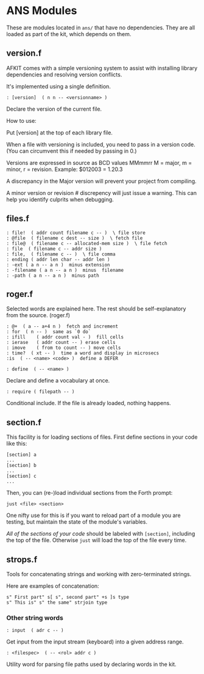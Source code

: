 # ANS Modules

These are modules located in `ans/`  that have no dependencies.  They are all loaded as part of the kit, which depends on them.

## version.f

AFKIT comes with a simple versioning system to assist with installing library dependencies and resolving version conflicts.

It's implemented using a single definition.

```
: [version]  ( n n -- <versionname> )
```
Declare the version of the current file.

How to use:

Put [version] at the top of each library file.

When a file with versioning is included, you need to pass in a version code.  (You can circumvent this if needed by passing in 0.)

Versions are expressed in source as BCD values MMmmrr M = major, m = minor, r = revision.  Example: $012003 = 1.20.3

A discrepancy in the Major version will prevent your project from compiling.

A minor version or revision # discrepency will just issue a warning.  This can help you identify culprits when debugging.

## files.f

```
: file!  ( addr count filename c -- )  \ file store
: @file  ( filename c dest -- size )  \ fetch file
: file@  ( filename c -- allocated-mem size )  \ file fetch
: file  ( filename c -- addr size )
: file,  ( filename c -- )  \ file comma
: ending ( addr len char -- addr len )
: -ext ( a n -- a n )  minus extension
: -filename ( a n -- a n )  minus  filename
: -path ( a n -- a n )  minus path
```


## roger.f

Selected words are explained here.  The rest should be self-explanatory from the source. (roger.f)

```
: @+  ( a -- a+4 n )  fetch and increment
: for  ( n -- )  same as `0 do`
: ifill    ( addr count val - )  fill cells
: ierase   ( addr count -- ) erase cells
: imove    ( from to count -- ) move cells
: time?  ( xt -- )  time a word and display in microsecs
:is  ( -- <name> <code> )  define a DEFER
```

```
: define  ( -- <name> )
```

Declare and define a vocabulary at once.

```
: require ( filepath -- )
```
Conditional include.  If the file is already loaded, nothing happens.

## section.f

This facility is for loading sections of files.  First define sections in your code like this:

```
[section] a
...
[section] b
...
[section] c
...
```

Then, you can (re-)load individual sections from the Forth prompt:

```
just <file> <section>
```

One nifty use for this is if you want to reload part of a module you are testing, but maintain the state of the module's variables.

*All of the sections of your code* should be labeled with `[section]`, including the top of the file.  Otherwise `just` will load the top of the file every time.

## strops.f

Tools for concatenating strings and working with zero-terminated strings.

Here are examples of concatenation:

```
s" First part" s[ s", second part" +s ]s type
s" This is" s" the same" strjoin type
```

### Other string words

```
: input  ( adr c -- )
```

Get input from the input stream (keyboard) into a given address range.

```
: <filespec>  ( -- <rol> addr c )
```

Utility word for parsing file paths used by declaring words in the kit.
